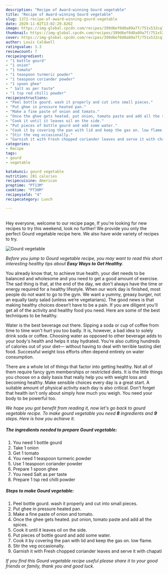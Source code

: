 ```yaml
---
description: "Recipe of Award-winning Gourd vegetable"
title: "Recipe of Award-winning Gourd vegetable"
slug: 1372-recipe-of-award-winning-gourd-vegetable
date: 2020-11-02T13:02:29.826Z
image: https://img-global.cpcdn.com/recipes/399d6ef0d0a89a7f/751x532cq70/gourd-vegetable-recipe-main-photo.jpg
thumbnail: https://img-global.cpcdn.com/recipes/399d6ef0d0a89a7f/751x532cq70/gourd-vegetable-recipe-main-photo.jpg
cover: https://img-global.cpcdn.com/recipes/399d6ef0d0a89a7f/751x532cq70/gourd-vegetable-recipe-main-photo.jpg
author: Louis Caldwell
ratingvalue: 3.3
reviewcount: 7
recipeingredient:
- "1 bottle gourd"
- "1 onion"
- "1 tomato"
- "1 teaspoon turmeric powder"
- "1 teaspoon coriander powder"
- "1 spoon ghee"
- " Salt as per taste"
- "1 tsp red chilli powder"
recipeinstructions:
- "Peel bottle gourd. wash it properly and cut into small pieces."
- "Put ghee in pressure heated pan."
- "Make a fine paste of onion and tomato."
- "Once the ghee gets heated. put onion, tomato paste and add all the spices."
- "Cook it until it leaves oil on the side."
- "Put pieces of bottle gourd and add some water."
- "Cook it by covering the pan with lid and keep the gas on. low flame."
- "Stir the veg occasionally."
- "Garnish it with Fresh chopped coriander leaves and serve it with chapati"
categories:
- Recipe
tags:
- gourd
- vegetable

katakunci: gourd vegetable 
nutrition: 281 calories
recipecuisine: American
preptime: "PT13M"
cooktime: "PT30M"
recipeyield: "4"
recipecategory: Lunch

---
```

<br>
Hey everyone, welcome to our recipe page, If you're looking for new recipes to try this weekend, look no further! We provide you only the perfect Gourd vegetable recipe here. We also have wide variety of recipes to try.
<br>


![Gourd vegetable](https://img-global.cpcdn.com/recipes/399d6ef0d0a89a7f/751x532cq70/gourd-vegetable-recipe-main-photo.jpg)

<i>Before you jump to Gourd vegetable recipe, you may want to read this short interesting healthy tips about <strong>Easy Ways to Get Healthy</strong>.</i>

You already know that, to achieve true health, your diet needs to be balanced and wholesome and you need to get a good amount of exercise. The sad thing is that, at the end of the day, we don't always have the time or energy required for a healthy lifestyle. When our work day is finished, most people do not want to go to the gym. We want a yummy, greasy burger, not an equally tasty salad (unless we’re vegetarians). The good news is that making healthy choices doesn’t have to be a pain. If you are diligent you'll get all of the activity and healthy food you need. Here are some of the best techniques to be healthy.

Water is the best beverage out there. Sipping a soda or cup of coffee from time to time won't hurt you too badly. It is, however, a bad idea to solely drink soda or coffee. Choosing water as opposed to other beverage adds to your body's health and helps it stay hydrated. You’re also cutting hundreds of calories out of your diet— without having to deal with terrible tasting diet food. Successful weight loss efforts often depend entirely on water consumption.

There are a whole lot of things that factor into getting healthy. Not all of them require fancy gym memberships or restricted diets. It is the little things you choose on a daily basis that really help you with weight loss and becoming healthy. Make sensible choices every day is a great start. A suitable amount of physical activity each day is also critical. Don't forget that health isn't only about simply how much you weigh. You need your body to be powerful too. 


<i>We hope you got benefit from reading it, now let's go back to gourd vegetable recipe. To make gourd vegetable you need <strong>8</strong> ingredients and <strong>9</strong> steps. Here is how you achieve it.
</i>

##### The ingredients needed to prepare Gourd vegetable:

1. You need 1 bottle gourd
1. Take 1 onion
1. Get 1 tomato
1. You need 1 teaspoon turmeric powder
1. Use 1 teaspoon coriander powder
1. Prepare 1 spoon ghee
1. You need  Salt as per taste
1. Prepare 1 tsp red chilli powder


##### Steps to make Gourd vegetable:

1. Peel bottle gourd. wash it properly and cut into small pieces.
1. Put ghee in pressure heated pan.
1. Make a fine paste of onion and tomato.
1. Once the ghee gets heated. put onion, tomato paste and add all the spices.
1. Cook it until it leaves oil on the side.
1. Put pieces of bottle gourd and add some water.
1. Cook it by covering the pan with lid and keep the gas on. low flame.
1. Stir the veg occasionally.
1. Garnish it with Fresh chopped coriander leaves and serve it with chapati


<i>If you find this Gourd vegetable recipe useful please share it to your good friends or family, thank you and good luck.</i>
